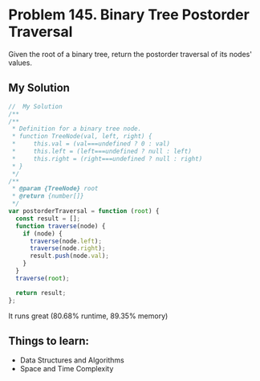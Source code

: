 # Problem 145. Binary Tree Postorder Traversal

Given the root of a binary tree, return the postorder traversal of its nodes' values.

## My Solution

```js
//  My Solution
/**
/**
 * Definition for a binary tree node.
 * function TreeNode(val, left, right) {
 *     this.val = (val===undefined ? 0 : val)
 *     this.left = (left===undefined ? null : left)
 *     this.right = (right===undefined ? null : right)
 * }
 */
/**
 * @param {TreeNode} root
 * @return {number[]}
 */
var postorderTraversal = function (root) {
  const result = [];
  function traverse(node) {
    if (node) {
      traverse(node.left);
      traverse(node.right);
      result.push(node.val);
    }
  }
  traverse(root);

  return result;
};
```

It runs great (80.68% runtime, 89.35% memory)

## Things to learn:

- Data Structures and Algorithms
- Space and Time Complexity
